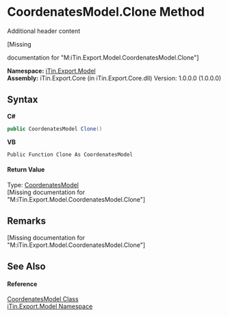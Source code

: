 # CoordenatesModel.Clone Method 
Additional header content 

\[Missing <summary> documentation for "M:iTin.Export.Model.CoordenatesModel.Clone"\]

**Namespace:**&nbsp;<a href="ef57ffcc-e95e-b212-5a46-9aa6f5a3511f">iTin.Export.Model</a><br />**Assembly:**&nbsp;iTin.Export.Core (in iTin.Export.Core.dll) Version: 1.0.0.0 (1.0.0.0)

## Syntax

**C#**<br />
``` C#
public CoordenatesModel Clone()
```

**VB**<br />
``` VB
Public Function Clone As CoordenatesModel
```


#### Return Value
Type: <a href="76a76b9c-eb95-ce3a-12fc-e68cb48f65e8">CoordenatesModel</a><br />\[Missing <returns> documentation for "M:iTin.Export.Model.CoordenatesModel.Clone"\]

## Remarks
\[Missing <remarks> documentation for "M:iTin.Export.Model.CoordenatesModel.Clone"\]

## See Also


#### Reference
<a href="76a76b9c-eb95-ce3a-12fc-e68cb48f65e8">CoordenatesModel Class</a><br /><a href="ef57ffcc-e95e-b212-5a46-9aa6f5a3511f">iTin.Export.Model Namespace</a><br />